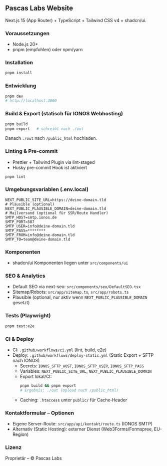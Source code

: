 ## Pascas Labs Website

Next.js 15 (App Router) + TypeScript + Tailwind CSS v4 + shadcn/ui.

### Voraussetzungen

- Node.js 20+
- pnpm (empfohlen) oder npm/yarn

### Installation

```bash
pnpm install
```

### Entwicklung

```bash
pnpm dev
# http://localhost:3000
```

### Build & Export (statisch für IONOS Webhosting)

```bash
pnpm build
pnpm export   # schreibt nach ./out
```

Danach `./out` nach `/public_html` hochladen.

### Linting & Pre-commit

- Prettier + Tailwind Plugin via lint-staged
- Husky pre-commit Hook ist aktiviert

```bash
pnpm lint
```

### Umgebungsvariablen (.env.local)

```
NEXT_PUBLIC_SITE_URL=https://deine-domain.tld
# Plausible (optional)
NEXT_PUBLIC_PLAUSIBLE_DOMAIN=deine-domain.tld
# Mailversand (optional für SSR/Route Handler)
SMTP_HOST=smtp.ionos.de
SMTP_PORT=587
SMTP_USER=info@deine-domain.tld
SMTP_PASS=********
SMTP_FROM=info@deine-domain.tld
SMTP_TO=team@deine-domain.tld
```

### Komponenten

- shadcn/ui Komponenten liegen unter `src/components/ui`

### SEO & Analytics

- Default SEO via next-seo: `src/components/seo/DefaultSEO.tsx`
- Sitemap/Robots: `src/app/sitemap.ts`, `src/app/robots.ts`
- Plausible (optional, nur aktiv wenn `NEXT_PUBLIC_PLAUSIBLE_DOMAIN` gesetzt)

### Tests (Playwright)

```bash
pnpm test:e2e
```

### CI & Deploy

- CI: `.github/workflows/ci.yml` (lint, build, e2e)
- Deploy: `.github/workflows/deploy-static.yml` (Static Export + SFTP nach IONOS)
  - Secrets: `IONOS_SFTP_HOST`, `IONOS_SFTP_USER`, `IONOS_SFTP_PASS`
  - Variables: `NEXT_PUBLIC_SITE_URL`, `NEXT_PUBLIC_PLAUSIBLE_DOMAIN`
  - Export lokal/CI:
    ```bash
    pnpm build && pnpm export
    # Ergebnis: ./out (Upload nach /public_html)
    ```
  - Caching: `.htaccess` unter `public/` für Cache‑Header

### Kontaktformular – Optionen

- Eigene Server-Route: `src/app/api/kontakt/route.ts` (IONOS SMTP)
- Alternativ (Static Hosting): externer Dienst (Web3Forms/Formspree, EU-Region)

### Lizenz

Proprietär – © Pascas Labs
